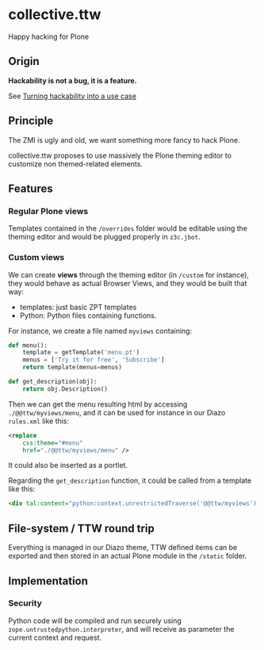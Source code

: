 # collective.ttw

Happy hacking for Plone

## Origin

**Hackability is not a bug, it is a feature.**

See [Turning hackability into a use case](http://makina-corpus.com/blog/metier/2015/turning-hackability-into-a-use-case)

## Principle

The ZMI is ugly and old, we want something more fancy to hack Plone.

collective.ttw proposes to use massively the Plone theming editor to customize non themed-related elements.

## Features

### Regular Plone views

Templates contained in the `/overrides` folder would be editable using the theming editor and would be plugged properly in `z3c.jbot`.

### Custom views

We can create **views** through the theming editor (in `/custom` for instance), they would behave as actual Browser Views, and they would be built that way:
- templates: just basic ZPT templates
- Python: Python files containing functions.

For instance, we create a file named `myviews` containing:
```python
def menu():
    template = getTemplate('menu.pt')
    menus = ['Try it for free', 'Subscribe']
    return template(menus=menus)

def get_description(obj):
    return obj.Description()
```

Then we can get the menu resulting html by accessing `./@@ttw/myviews/menu`, and it can be used for instance in our Diazo `rules.xml` like this:
```xml
<replace 
    css:theme="#menu"
    href="./@@ttw/myviews/menu" />
```
It could also be inserted as a portlet.

Regarding the `get_description` function, it could be called from a template like this:
```html
<div tal:content="python:context.unrestrictedTraverse('@@ttw/myviews').get_description(context.news)" />
```

## File-system / TTW round trip

Everything is managed in our Diazo theme, TTW defined items can be exported and then stored in an actual Plone module in the `/static` folder.

## Implementation

### Security

Python code will be compiled and run securely using `zope.untrustedpython.interpreter`, and will receive as parameter the current context and request.
